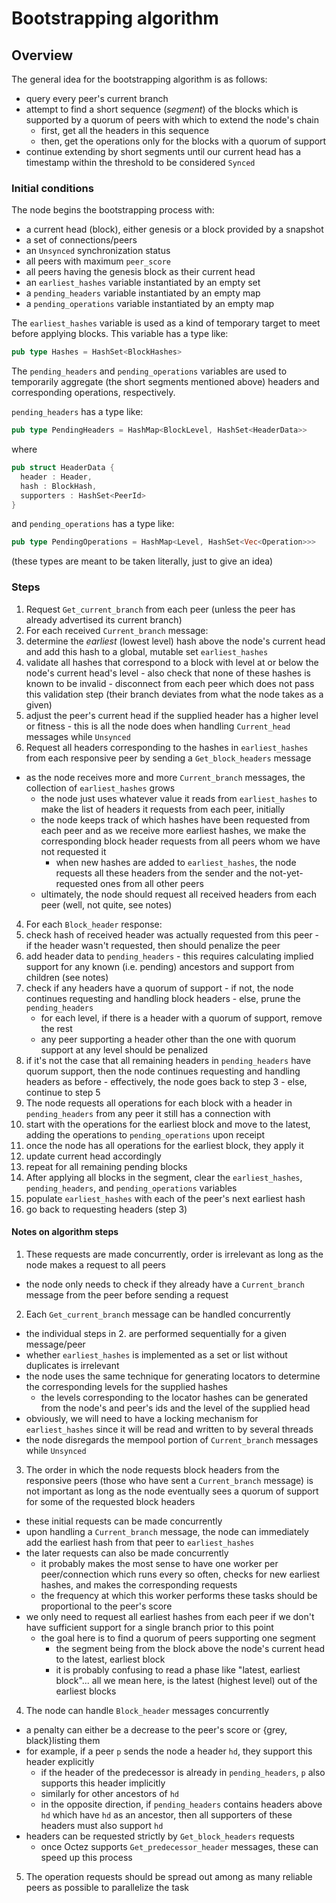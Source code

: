 # Bootstrapping algorithm

## Overview

The general idea for the bootstrapping algorithm is as follows:
- query every peer's current branch
- attempt to find a short sequence (*segment*) of the blocks which is supported by a quorum of peers with which to extend the node's chain
  - first, get all the headers in this sequence
  - then, get the operations only for the blocks with a quorum of support
- continue extending by short segments until our current head has a timestamp within the threshold to be considered `Synced`

### Initial conditions

The node begins the bootstrapping process with:
- a current head (block), either genesis or a block provided by a snapshot
- a set of connections/peers
- an `Unsynced` synchronization status
- all peers with maximum `peer_score`
- all peers having the genesis block as their current head
- an `earliest_hashes` variable instantiated by an empty set
- a `pending_headers` variable instantiated by an empty map
- a `pending_operations` variable instantiated by an empty map

The `earliest_hashes` variable is used as a kind of temporary target to meet before applying blocks. This variable has a type like:

```rust
pub type Hashes = HashSet<BlockHashes>
```

The `pending_headers` and `pending_operations` variables are used to temporarily aggregate (the short segments mentioned above) headers and corresponding operations, respectively.

`pending_headers` has a type like:

```rust
pub type PendingHeaders = HashMap<BlockLevel, HashSet<HeaderData>>
```

where

```rust
pub struct HeaderData {
  header : Header,
  hash : BlockHash,
  supporters : HashSet<PeerId>
}
```

and `pending_operations` has a type like:

```rust
pub type PendingOperations = HashMap<Level, HashSet<Vec<Operation>>>
```

(these types are meant to be taken literally, just to give an idea)

### Steps

1. Request `Get_current_branch` from each peer (unless the peer has already advertised its current branch)
2. For each received `Current_branch` message:
  1. determine the *earliest* (lowest level) hash above the node's current head and add this hash to a global, mutable set `earliest_hashes`
  2. validate all hashes that correspond to a block with level at or below the node's current head's level
    - also check that none of these hashes is known to be invalid
    - disconnect from each peer which does not pass this validation step (their branch deviates from what the node takes as a given)
  3. adjust the peer's current head if the supplied header has a higher level or fitness
    - this is all the node does when handling `Current_head` messages while `Unsynced`
3. Request all headers corresponding to the hashes in `earliest_hashes` from each responsive peer by sending a `Get_block_headers` message
  - as the node receives more and more `Current_branch` messages, the collection of `earliest_hashes` grows
    - the node just uses whatever value it reads from `earliest_hashes` to make the list of headers it requests from each peer, initially
    - the node keeps track of which hashes have been requested from each peer and as we receive more earliest hashes, we make the corresponding block header requests from all peers whom we have not requested it
      - when new hashes are added to `earliest_hashes`, the node requests all these headers from the sender and the not-yet-requested ones from all other peers
    - ultimately, the node should request all received headers from each peer (well, not quite, see notes)
4. For each `Block_header` response:
  1. check hash of received header was actually requested from this peer
    - if the header wasn't requested, then should penalize the peer
  2. add header data to `pending_headers`
    - this requires calculating implied support for any known (i.e. pending) ancestors and support from children (see notes)
  3. check if any headers have a quorum of support
    - if not, the node continues requesting and handling block headers
    - else, prune the `pending_headers`
      - for each level, if there is a header with a quorum of support, remove the rest
      - any peer supporting a header other than the one with quorum support at any level should be penalized
  4. if it's not the case that all remaining headers in `pending_headers` have quorum support, then the node continues requesting and handling headers as before
    - effectively, the node goes back to step 3
    - else, continue to step 5
5. The node requests all operations for each block with a header in `pending_headers` from any peer it still has a connection with
  1. start with the operations for the earliest block and move to the latest, adding the operations to `pending_operations` upon receipt
  2. once the node has all operations for the earliest block, they apply it
  3. update current head accordingly
  4. repeat for all remaining pending blocks
6. After applying all blocks in the segment, clear the `earliest_hashes`, `pending_headers`, and `pending_operations` variables
  1. populate `earliest_hashes` with each of the peer's next earliest hash
  2. go back to requesting headers (step 3)

#### Notes on algorithm steps

1. These requests are made concurrently, order is irrelevant as long as the node makes a request to all peers
  - the node only needs to check if they already have a `Current_branch` message from the peer before sending a request
2. Each `Get_current_branch` message can be handled concurrently
  - the individual steps in 2. are performed sequentially for a given message/peer
  - whether `earliest_hashes` is implemented as a set or list without duplicates is irrelevant
  - the node uses the same technique for generating locators to determine the corresponding levels for the supplied hashes
    - the levels corresponding to the locator hashes can be generated from the node's and peer's ids and the level of the supplied head
  - obviously, we will need to have a locking mechanism for `earliest_hashes` since it will be read and written to by several threads
  - the node disregards the mempool portion of `Current_branch` messages while `Unsynced`
3. The order in which the node requests block headers from the responsive peers (those who have sent a `Current_branch` message) is not important as long as the node eventually sees a quorum of support for some of the requested block headers
  - these initial requests can be made concurrently
  - upon handling a `Current_branch` message, the node can immediately add the earliest hash from that peer to `earliest_hashes`
  - the later requests can also be made concurrently
    - it probably makes the most sense to have one worker per peer/connection which runs every so often, checks for new earliest hashes, and makes the corresponding requests
    - the frequency at which this worker performs these tasks should be proportional to the peer's score
  - we only need to request all earliest hashes from each peer if we don't have sufficient support for a single branch prior to this point
    - the goal here is to find a quorum of peers supporting one segment
      - the segment being from the block above the node's current head to the latest, earliest block
      - it is probably confusing to read a phase like "latest, earliest block"... all we mean here, is the latest (highest level) out of the earliest blocks
4. The node can handle `Block_header` messages concurrently
  - a penalty can either be a decrease to the peer's score or {grey, black}listing them
  - for example, if a peer `p` sends the node a header `hd`, they support this header explicitly
    - if the header of the predecessor is already in `pending_headers`, `p` also supports this header implicitly
    - similarly for other ancestors of `hd`
    - in the opposite direction, if `pending_headers` contains headers above `hd` which have `hd` as an ancestor, then all supporters of these headers must also support `hd`
  - headers can be requested strictly by `Get_block_headers` requests
    - once Octez supports `Get_predecessor_header` messages, these can speed up this process
5. The operation requests should be spread out among as many reliable peers as possible to parallelize the task
